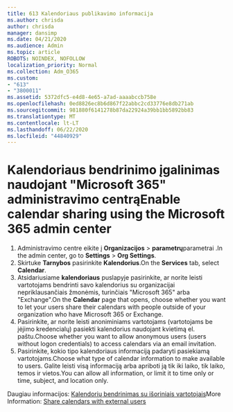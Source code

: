 ```yaml
---
title: 613 Kalendoriaus publikavimo informacija
ms.author: chrisda
author: chrisda
manager: dansimp
ms.date: 04/21/2020
ms.audience: Admin
ms.topic: article
ROBOTS: NOINDEX, NOFOLLOW
localization_priority: Normal
ms.collection: Adm_O365
ms.custom:
- "613"
- "3800011"
ms.assetid: 5372dfc5-e4d8-4e65-a7ad-aaaabccb758e
ms.openlocfilehash: 0ed8826ec8b6d867f22abbc2cd33776e8db271ab
ms.sourcegitcommit: 981880f6141278b87da22924a39bb1bb5892bb83
ms.translationtype: MT
ms.contentlocale: lt-LT
ms.lasthandoff: 06/22/2020
ms.locfileid: "44840929"
---
```

# <a name="enable-calendar-sharing-using-the-microsoft-365-admin-center"></a><span data-ttu-id="75fb4-102">Kalendoriaus bendrinimo įgalinimas naudojant "Microsoft 365" administravimo centrą</span><span class="sxs-lookup"><span data-stu-id="75fb4-102">Enable calendar sharing using the Microsoft 365 admin center</span></span>

1. <span data-ttu-id="75fb4-103">Administravimo centre eikite į **Organizacijos**   >   **parametrų**parametrai .</span><span class="sxs-lookup"><span data-stu-id="75fb4-103">In the admin center, go to  **Settings**  >  **Org Settings**.</span></span>
2. <span data-ttu-id="75fb4-104">Skirtuke **Tarnybos** pasirinkite **Kalendorius**.</span><span class="sxs-lookup"><span data-stu-id="75fb4-104">On the  **Services**  tab, select  **Calendar**.</span></span>
3. <span data-ttu-id="75fb4-105">Atsidariusiame **kalendoriaus** puslapyje pasirinkite, ar norite leisti vartotojams bendrinti savo kalendorius su organizacijai nepriklausančiais žmonėmis, turinčiais "Microsoft 365" arba "Exchange".</span><span class="sxs-lookup"><span data-stu-id="75fb4-105">On the  **Calendar**  page that opens, choose whether you want to let your users share their calendars with people outside of your organization who have Microsoft 365 or Exchange.</span></span>
4. <span data-ttu-id="75fb4-106">Pasirinkite, ar norite leisti anoniminiams vartotojams (vartotojams be įėjimo kredencialų) pasiekti kalendorius naudojant kvietimą el. paštu.</span><span class="sxs-lookup"><span data-stu-id="75fb4-106">Choose whether you want to allow anonymous users (users without logon credentials) to access calendars via an email invitation.</span></span>
5. <span data-ttu-id="75fb4-107">Pasirinkite, kokio tipo kalendoriaus informaciją padaryti pasiekiamą vartotojams.</span><span class="sxs-lookup"><span data-stu-id="75fb4-107">Choose what type of calendar information to make available to users.</span></span> <span data-ttu-id="75fb4-108">Galite leisti visą informaciją arba apriboti ją tik iki laiko, tik laiko, temos ir vietos.</span><span class="sxs-lookup"><span data-stu-id="75fb4-108">You can allow all information, or limit it to time only or time, subject, and location only.</span></span>

<span data-ttu-id="75fb4-109">Daugiau informacijos: [Kalendorių bendrinimas su išoriniais vartotojais](https://docs.microsoft.com/microsoft-365/admin/manage/share-calendars-with-external-users)</span><span class="sxs-lookup"><span data-stu-id="75fb4-109">More Information: [Share calendars with external users](https://docs.microsoft.com/microsoft-365/admin/manage/share-calendars-with-external-users)</span></span>
